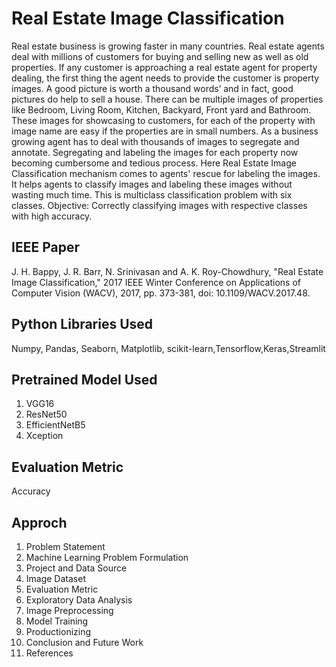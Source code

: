 # Real Estate Image Classification

Real estate business is growing faster in many countries. Real estate agents deal with millions of customers for buying and selling new as well as old properties. If any customer is approaching a real estate agent for property dealing, the first thing the agent needs to provide the customer is property images. A good picture is worth a thousand words’ and in fact, good pictures do help to sell a house. There can be multiple images of properties like Bedroom, Living Room, Kitchen, Backyard, Front yard and Bathroom. These images for showcasing to customers, for each of the property with image name are easy if the properties are in small numbers. As a business growing agent has to deal with thousands of images to segregate and annotate. Segregating and labeling the images for each property now becoming cumbersome and tedious process. Here Real Estate Image Classification mechanism comes to agents' rescue for labeling the images. It helps agents to classify images and labeling these images without wasting much time. This is multiclass classification problem with six classes.
Objective: Correctly classifying images with respective classes with high accuracy.

## IEEE Paper

J. H. Bappy, J. R. Barr, N. Srinivasan and A. K. Roy-Chowdhury, "Real Estate Image Classification," 2017 IEEE Winter Conference on Applications of Computer Vision (WACV), 2017, pp. 373-381, doi: 10.1109/WACV.2017.48.

## Python Libraries Used

Numpy, Pandas, Seaborn, Matplotlib, scikit-learn,Tensorflow,Keras,Streamlit

## Pretrained Model Used

1. VGG16
2. ResNet50
3. EfficientNetB5
4. Xception

## Evaluation Metric
  Accuracy

## Approch
1.	Problem Statement
2.	Machine Learning Problem Formulation
3.	Project and Data Source
4.	Image  Dataset
5.	Evaluation Metric
6.	Exploratory Data Analysis
7.	Image Preprocessing
8.	Model Training
9.	Productionizing
10.	Conclusion and Future Work
11.	References
